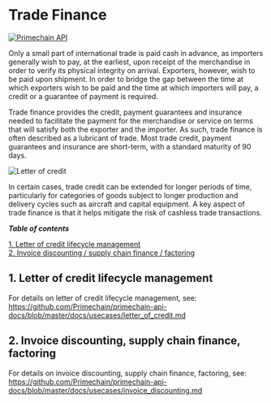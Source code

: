 # Trade Finance

[![Primechain API](https://img.shields.io/badge/Built%20by-Primechain-blue.svg)](http://www.primechaintech.com/)

Only a small part of international trade is paid cash in advance, as importers generally wish to pay, at the earliest, upon receipt of the merchandise in order to verify its physical integrity on arrival. Exporters, however, wish to be paid upon shipment. In order to bridge the gap between the time at which exporters wish to be paid and the time at which importers will pay, a credit or a guarantee of payment is required. 

Trade finance provides the credit, payment guarantees and insurance needed to facilitate the payment for the merchandise or service on terms that will satisfy both the exporter and the importer. As such, trade finance is often described as a lubricant of trade. Most trade credit, payment guarantees and insurance are short-term, with a standard maturity of 90 days.

![Letter of credit](http://www.primechaintech.com/img/api_documentation/trade-finance.jpg)

In certain cases, trade credit can be extended for longer periods of time, particularly for categories of goods subject to longer production and delivery cycles such as aircraft and capital equipment. A key aspect of trade finance is that it helps mitigate the risk of cashless trade transactions.

***Table of contents***

[1. Letter of credit lifecycle management](#3-letter-of-credit-lifecycle-management)   
[2. Invoice discounting / supply chain finance / factoring](#2-invoice-discounting-supply-chain-finance-factoring)

## 1. Letter of credit lifecycle management
For details on letter of credit lifecycle management, see:   
https://github.com/Primechain/primechain-api-docs/blob/master/docs/usecases/letter_of_credit.md

## 2. Invoice discounting, supply chain finance, factoring
For details on invoice discounting, supply chain finance, factoring, see:   
https://github.com/Primechain/primechain-api-docs/blob/master/docs/usecases/invoice_discounting.md
